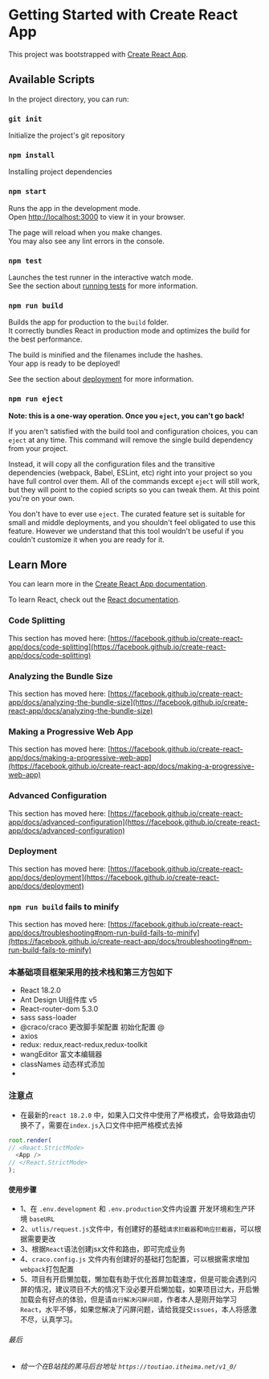 # Getting Started with Create React App

This project was bootstrapped with [Create React App](https://github.com/facebook/create-react-app).

## Available Scripts

In the project directory, you can run:
### `git init`

Initialize the project's git repository

### `npm install`

Installing project dependencies

### `npm start`

Runs the app in the development mode.\
Open [http://localhost:3000](http://localhost:3000) to view it in your browser.

The page will reload when you make changes.\
You may also see any lint errors in the console.

### `npm test`

Launches the test runner in the interactive watch mode.\
See the section about [running tests](https://facebook.github.io/create-react-app/docs/running-tests) for more information.

### `npm run build`

Builds the app for production to the `build` folder.\
It correctly bundles React in production mode and optimizes the build for the best performance.

The build is minified and the filenames include the hashes.\
Your app is ready to be deployed!

See the section about [deployment](https://facebook.github.io/create-react-app/docs/deployment) for more information.

### `npm run eject`

**Note: this is a one-way operation. Once you `eject`, you can't go back!**

If you aren't satisfied with the build tool and configuration choices, you can `eject` at any time. This command will remove the single build dependency from your project.

Instead, it will copy all the configuration files and the transitive dependencies (webpack, Babel, ESLint, etc) right into your project so you have full control over them. All of the commands except `eject` will still work, but they will point to the copied scripts so you can tweak them. At this point you're on your own.

You don't have to ever use `eject`. The curated feature set is suitable for small and middle deployments, and you shouldn't feel obligated to use this feature. However we understand that this tool wouldn't be useful if you couldn't customize it when you are ready for it.

## Learn More

You can learn more in the [Create React App documentation](https://facebook.github.io/create-react-app/docs/getting-started).

To learn React, check out the [React documentation](https://reactjs.org/).

### Code Splitting

This section has moved here: [https://facebook.github.io/create-react-app/docs/code-splitting](https://facebook.github.io/create-react-app/docs/code-splitting)

### Analyzing the Bundle Size

This section has moved here: [https://facebook.github.io/create-react-app/docs/analyzing-the-bundle-size](https://facebook.github.io/create-react-app/docs/analyzing-the-bundle-size)

### Making a Progressive Web App

This section has moved here: [https://facebook.github.io/create-react-app/docs/making-a-progressive-web-app](https://facebook.github.io/create-react-app/docs/making-a-progressive-web-app)

### Advanced Configuration

This section has moved here: [https://facebook.github.io/create-react-app/docs/advanced-configuration](https://facebook.github.io/create-react-app/docs/advanced-configuration)

### Deployment

This section has moved here: [https://facebook.github.io/create-react-app/docs/deployment](https://facebook.github.io/create-react-app/docs/deployment)

### `npm run build` fails to minify

This section has moved here: [https://facebook.github.io/create-react-app/docs/troubleshooting#npm-run-build-fails-to-minify](https://facebook.github.io/create-react-app/docs/troubleshooting#npm-run-build-fails-to-minify)


### 本基础项目框架采用的技术栈和第三方包如下

 - React 18.2.0
 - Ant Design UI组件库 v5
 - React-router-dom  5.3.0
 - sass sass-loader
 - @craco/craco 更改脚手架配置 初始化配置 @
 - axios
 - redux: redux,react-redux,redux-toolkit
 - wangEditor 富文本编辑器
 - classNames 动态样式添加
 - 

### 注意点
 - 在最新的`react 18.2.0` 中，如果入口文件中使用了严格模式，会导致路由切换不了，需要在`index.js`入口文件中把严格模式去掉
  ```js
  root.render(
  // <React.StrictMode>
    <App />
  // </React.StrictMode>
);
  ```

####  使用步骤
  - 1、在 `.env.development` 和 `.env.production`文件内设置 开发环境和生产环境  `baseURL`
  - 2、`utlis/request.js`文件中，有创建好的基础`请求拦截器`和`响应拦截器`，可以根据需要更改
  - 3、根据`React`语法创建jsx文件和路由，即可完成业务
  - 4、`craco.config.js` 文件内有创建好的基础打包配置，可以根据需求增加`webpack`打包配置
  - 5、项目有开启懒加载，懒加载有助于优化首屏加载速度，但是可能会遇到闪屏的情况，建议项目不大的情况下没必要开启懒加载，如果项目过大，开启懒加载会有好点的体验，但是请`自行解决闪屏问题`，作者本人是刚开始学习`React`，水平不够，如果您解决了闪屏问题，请给我提交`issues`，本人将感激不尽，认真学习。
  
###### 最后 
 - ###### 给一个在B站找的黑马后台地址 `https://toutiao.itheima.net/v1_0/`